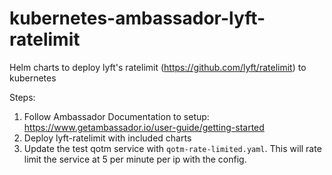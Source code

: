 # kubernetes-ambassador-lyft-ratelimit
Helm charts to deploy lyft's ratelimit (https://github.com/lyft/ratelimit) to kubernetes

Steps: 
1. Follow Ambassador Documentation to setup: https://www.getambassador.io/user-guide/getting-started
2. Deploy lyft-ratelimit with included charts
3. Update the test qotm service with `qotm-rate-limited.yaml`. This will rate limit the service at 5 per minute per ip with the config. 